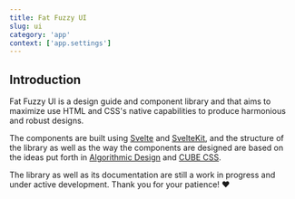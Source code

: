 ```yaml
---
title: Fat Fuzzy UI
slug: ui
category: 'app'
context: ['app.settings']
---
```


## Introduction

Fat Fuzzy UI is a design guide and component library and that aims to maximize use HTML and
CSS's native capabilities to produce harmonious and robust designs.

The components are built using [Svelte](https://svelte.dev) and [SvelteKit](https://kit.svelte.dev/), and the structure of the library as well as the way the components are designed are based on the
ideas put forth in [Algorithmic Design](https://every-layout.dev/blog/algorithmic-design/) and [CUBE CSS](https://cube.fyi/).

<p class="feedback bare emoji:wip">
The library as well as its documentation are still a work in progress and under active
development. Thank you for your patience! ❤️</p>
